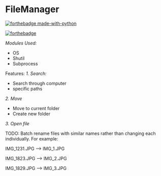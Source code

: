 # FileManager

[![forthebadge made-with-python](http://ForTheBadge.com/images/badges/made-with-python.svg)](https://www.python.org/)

[![forthebadge](https://forthebadge.com/images/badges/built-with-love.svg)](https://forthebadge.com)

*Modules Used:*
- OS
- Shutil
- Subprocess

Features: 
*1. Search:*
- Search through computer
- specific paths

*2. Move*
- Move to current folder
- Create new folder

*3. Open file* 

TODO: 
Batch rename files with similar names rather than changing each individually. 
For example:
 
IMG_1231.JPG --> IMG_1.JPG

IMG_1823.JPG --> IMG_2.JPG

IMG_1829.JPG --> IMG_3.JPG
